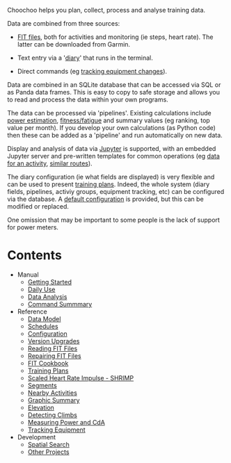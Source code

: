
Choochoo helps you plan, collect, process and analyse training data.

Data are combined from three sources:

  * [FIT files](fit-files), both for activities and monitoring (ie
    steps, heart rate).  The latter can be downloaded from Garmin.

  * Text entry via a '[diary](daily-use)' that runs in the terminal.

  * Direct commands (eg [tracking equipment changes](kit)).

Data are combined in an SQLite database that can be accessed via SQL
or as Panda data frames.  This is easy to copy to safe storage and
allows you to read and process the data within your own programs.

The data can be processed via 'pipelines'.  Existing calculations
include [power estimation](cda), [fitness/fatigue](impulse) and
summary values (eg ranking, top value per month).  If you develop your
own calculations (as Python code) then these can be added as a
'pipeline' and run automatically on new data.

Display and analysis of data via [Jupyter](data-analysis) is
supported, with an embedded Jupyter server and pre-written templates
for common operations (eg [data for an activity](summary), [similar
routes](nearby)).

The diary configuration (ie what fields are displayed) is very
flexible and can be used to present [training plans](training-plans).
Indeed, the whole system (diary fields, pipelines, activiy groups,
equipment tracking, etc) can be configured via the database.  A
[default configuration](configuration) is provided, but this can be
modified or replaced.

One omission that may be important to some people is the lack of
support for power meters.

# Contents

* Manual
  * [Getting Started](getting-started)
  * [Daily Use](daily-use)
  * [Data Analysis](data-analysis)
  * [Command Summmary](command-summary)
* Reference
  * [Data Model](data-model)
  * [Schedules](schedules)
  * [Configuration](configuration)
  * [Version Upgrades](version-upgrades)
  * [Reading FIT Files](fit-files)
  * [Repairing FIT Files](fix-fit)
  * [FIT Cookbook](fit-cookbook)
  * [Training Plans](training-plans)
  * [Scaled Heart Rate Impulse - SHRIMP](impulse)
  * [Segments](segments)
  * [Nearby Activities](nearby)
  * [Graphic Summary](summary)
  * [Elevation](elevation)
  * [Detecting Climbs](climbs)
  * [Measuring Power and CdA](cda)
  * [Tracking Equipment](kit)
* Development
  * [Spatial Search](rtree)
  * [Other Projects](other-projects)
